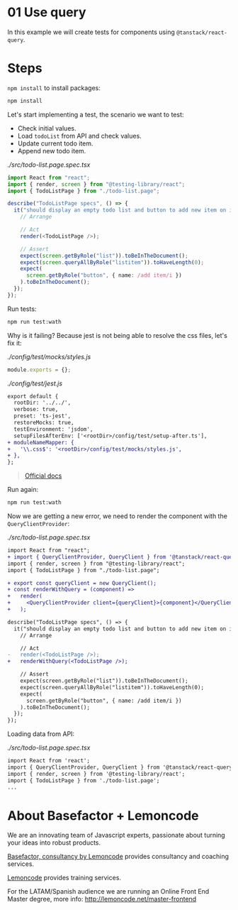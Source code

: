 # 01 Use query

In this example we will create tests for components using `@tanstack/react-query`.

# Steps

`npm install` to install packages:

```bash
npm install
```

Let's start implementing a test, the scenario we want to test:

- Check initial values.
- Load `todoList` from API and check values.
- Update current todo item.
- Append new todo item.

_./src/todo-list.page.spec.tsx_

```typescript
import React from "react";
import { render, screen } from "@testing-library/react";
import { TodoListPage } from "./todo-list.page";

describe("TodoListPage specs", () => {
  it("should display an empty todo list and button to add new item on init", () => {
    // Arrange

    // Act
    render(<TodoListPage />);

    // Assert
    expect(screen.getByRole("list")).toBeInTheDocument();
    expect(screen.queryAllByRole("listitem")).toHaveLength(0);
    expect(
      screen.getByRole("button", { name: /add item/i })
    ).toBeInTheDocument();
  });
});

```

Run tests:

```bash
npm run test:wath

```

Why is it failing? Because jest is not being able to resolve the css files, let's fix it:

_./config/test/mocks/styles.js_

```javascript
module.exports = {};
```

_./config/test/jest.js_

```diff
export default {
  rootDir: '../../',
  verbose: true,
  preset: 'ts-jest',
  restoreMocks: true,
  testEnvironment: 'jsdom',
  setupFilesAfterEnv: ['<rootDir>/config/test/setup-after.ts'],
+ moduleNameMapper: {
+   '\\.css$': '<rootDir>/config/test/mocks/styles.js',
+ },
};

```

> [Official docs](https://jestjs.io/docs/webpack#handling-static-assets)

Run again:

```bash
npm run test:wath

```

Now we are getting a new error, we need to render the component with the `QueryClientProvider`:

_./src/todo-list.page.spec.tsx_

```diff
import React from "react";
+ import { QueryClientProvider, QueryClient } from '@tanstack/react-query';
import { render, screen } from "@testing-library/react";
import { TodoListPage } from "./todo-list.page";

+ export const queryClient = new QueryClient();
+ const renderWithQuery = (component) =>
+   render(
+     <QueryClientProvider client={queryClient}>{component}</QueryClientProvider>
+   );

describe("TodoListPage specs", () => {
  it("should display an empty todo list and button to add new item on init", () => {
    // Arrange

    // Act
-   render(<TodoListPage />);
+   renderWithQuery(<TodoListPage />);

    // Assert
    expect(screen.getByRole("list")).toBeInTheDocument();
    expect(screen.queryAllByRole("listitem")).toHaveLength(0);
    expect(
      screen.getByRole("button", { name: /add item/i })
    ).toBeInTheDocument();
  });
});

```

Loading data from API:

_./src/todo-list.page.spec.tsx_

```diff
import React from 'react';
import { QueryClientProvider, QueryClient } from '@tanstack/react-query';
import { render, screen } from '@testing-library/react';
import { TodoListPage } from './todo-list.page';
...


```

# About Basefactor + Lemoncode

We are an innovating team of Javascript experts, passionate about turning your ideas into robust products.

[Basefactor, consultancy by Lemoncode](http://www.basefactor.com) provides consultancy and coaching services.

[Lemoncode](http://lemoncode.net/services/en/#en-home) provides training services.

For the LATAM/Spanish audience we are running an Online Front End Master degree, more info: http://lemoncode.net/master-frontend
